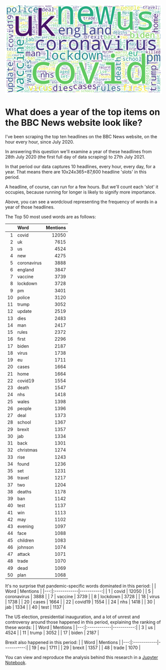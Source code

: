 ![Wordcloud of a year of headlines on the BBC News website](images/BBCnews-year1-wordcloud.png)

# What does a year of the top items on the BBC News website look like?

I've been scraping the top ten headlines on the BBC News website, on the hour every hour, since July 2020.

In answering this question we'll examine a year of these headlines from 28th July 2020 (the first full day of data scraping) to 27th July 2021.

In that period our data captures 10 headlines, every hour, every day, for a year. That means there are 10x24x365=87,600 headline 'slots' in this period.

A headline, of course, can run for a few hours. But we'll count each 'slot' it occupies, because running for longer is likely to signify more importance.

Above, you can see a wordcloud representing the frequency of words in a year of those headlines.

The Top 50 most used words are as follows:

|    | Word        |   Mentions |
|---:|:------------|-----------:|
|  1 | covid       |      12050 |
|  2 | uk          |       7615 |
|  3 | us          |       4524 |
|  4 | new         |       4275 |
|  5 | coronavirus |       3888 |
|  6 | england     |       3847 |
|  7 | vaccine     |       3739 |
|  8 | lockdown    |       3728 |
|  9 | pm          |       3401 |
| 10 | police      |       3120 |
| 11 | trump       |       3052 |
| 12 | update      |       2519 |
| 13 | dies        |       2483 |
| 14 | man         |       2417 |
| 15 | rules       |       2372 |
| 16 | first       |       2296 |
| 17 | biden       |       2187 |
| 18 | virus       |       1738 |
| 19 | eu          |       1711 |
| 20 | cases       |       1664 |
| 21 | home        |       1664 |
| 22 | covid19     |       1554 |
| 23 | death       |       1547 |
| 24 | nhs         |       1418 |
| 25 | wales       |       1398 |
| 26 | people      |       1396 |
| 27 | deal        |       1373 |
| 28 | school      |       1367 |
| 29 | brexit      |       1357 |
| 30 | jab         |       1334 |
| 31 | back        |       1301 |
| 32 | christmas   |       1274 |
| 33 | rise        |       1243 |
| 34 | found       |       1236 |
| 35 | set         |       1231 |
| 36 | travel      |       1217 |
| 37 | two         |       1204 |
| 38 | deaths      |       1178 |
| 39 | ban         |       1142 |
| 40 | test        |       1137 |
| 41 | win         |       1113 |
| 42 | may         |       1102 |
| 43 | evening     |       1097 |
| 44 | face        |       1088 |
| 45 | children    |       1083 |
| 46 | johnson     |       1074 |
| 47 | attack      |       1071 |
| 48 | trade       |       1070 |
| 49 | dead        |       1069 |
| 50 | plan        |       1068 |

It's no surprise that pandemic-specific words dominated in this period:
|    | Word        |   Mentions |
|---:|:------------|-----------:|
|  1 | covid       |      12050 |
|  5 | coronavirus |       3888 |
|  7 | vaccine     |       3739 |
|  8 | lockdown    |       3728 |
| 18 | virus       |       1738 |
| 20 | cases       |       1664 |
| 22 | covid19     |       1554 |
| 24 | nhs         |       1418 |
| 30 | jab         |       1334 |
| 40 | test        |       1137 |

The US election, presidential inauguration, and a lot of unrest and controversy around those happened in this period, explaining the ranking of these words:
|    | Word        |   Mentions |
|---:|:------------|-----------:|
|  3 | us          |       4524 |
| 11 | trump       |       3052 |
| 17 | biden       |       2187 |

Brexit also happened in this period:
|    | Word        |   Mentions |
|---:|:------------|-----------:|
| 19 | eu          |       1711 |
| 29 | brexit      |       1357 |
| 48 | trade       |       1070 |

You can view and reproduce the analysis behind this research in a [Jupyter Notebook](https://github.com/steveparks/journalism-research/blob/main/jupyter-notebooks/BBCNews-year1-wordcloud.ipynb).
